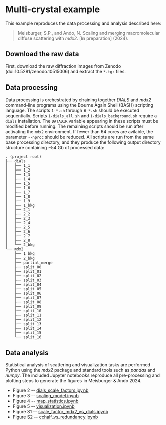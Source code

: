 # Multi-crystal example

This example reproduces the data processing and analysis described here:

> Meisburger, S.P., and Ando, N. Scaling and merging macromolecular diffuse scattering with *mdx2*. [In preparation] (2024).

## Download the raw data

First, download the raw diffraction images from Zenodo (doi:10.5281/zenodo.10515006) and extract the `*.tgz` files.

## Data processing

Data processing is orchestrated by chaining together *DIALS* and *mdx2* command-line programs using the Bourne Again Shell (BASH) scripting language. The scripts `1-*.sh` through `6-*.sh` should be executed sequentially. Scripts `1-dials_all.sh` and `1-dials_background.sh` require a `dials` installation. The `DATADIR` variable appearing in these scripts must be modified before running. The remaining scripts should be run after activating the `mdx2` environment.  If fewer than 64 cores are avilable, the parameter `--nproc` should be reduced. All scripts are run from the same base processing directory, and they produce the following output directory structure containing ~54 Gb of processed data:

```
. (project root)
├── dials
│   ├── 1_1
│   ├── 1_2
│   ├── 1_3
│   ├── 1_4
│   ├── 1_5
│   ├── 1_6
│   ├── 1_7
│   ├── 1_8
│   ├── 1_9
│   ├── 1_bkg
│   ├── 2_1
│   ├── 2_2
│   ├── 2_3
│   ├── 2_4
│   ├── 2_5
│   ├── 2_6
│   ├── 2_7
│   ├── 2_8
│   └── 2_bkg
└── mdx2
    ├── 1_bkg
    ├── 2_bkg
    ├── partial_merge
    ├── split_00
    ├── split_01
    ├── split_02
    ├── split_03
    ├── split_04
    ├── split_05
    ├── split_06
    ├── split_07
    ├── split_08
    ├── split_09
    ├── split_10
    ├── split_11
    ├── split_12
    ├── split_13
    ├── split_14
    ├── split_15
    └── split_16
```

## Data analysis

Statistical analysis of scattering and visualization tasks are performed Python using the *mdx2* package and standard tools such as *pandas* and *numpy*. The included Jupyter notebooks reproduce all pre-processing and plotting steps to generate the figures in Meisburger & Ando 2024.

- Figure 2 -- [dials_scale_factors.ipynb](dials_scale_factors.ipynb)
- Figure 3 -- [scaling_model.ipynb](scaling_model.ipynb)
- Figure 4 -- [map_statistics.ipynb](map_statistics.ipynb)
- Figure 5 -- [visualization.ipynb](visualization.ipynb)
- Figure S1 -- [scale_factor_mdx2_vs_dials.ipynb](scale_factor_mdx2_vs_dials.ipynb)
- Figure S2 -- [cchalf_vs_redundancy.ipynb](cchalf_vs_redundancy.ipynb)
